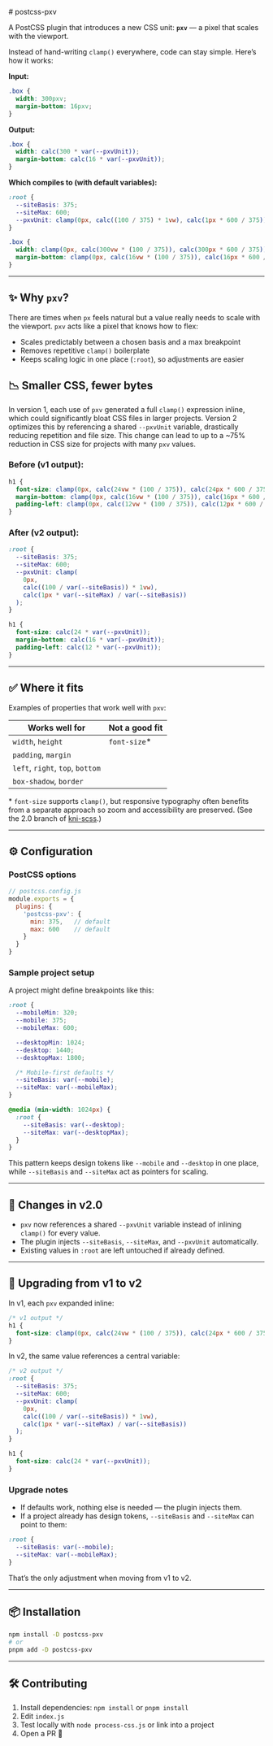 <file name=0 path=/Users/danielbox/Downloads/README_v2.md># postcss-pxv

A PostCSS plugin that introduces a new CSS unit: **`pxv`** — a pixel that scales with the viewport.  

Instead of hand-writing `clamp()` everywhere, code can stay simple. Here’s how it works:

**Input:**
```css
.box {
  width: 300pxv;
  margin-bottom: 16pxv;
}
```

**Output:**
```css
.box {
  width: calc(300 * var(--pxvUnit));
  margin-bottom: calc(16 * var(--pxvUnit));
}
```

**Which compiles to (with default variables):**
```css
:root {
  --siteBasis: 375;
  --siteMax: 600;
  --pxvUnit: clamp(0px, calc((100 / 375) * 1vw), calc(1px * 600 / 375));
}

.box {
  width: clamp(0px, calc(300vw * (100 / 375)), calc(300px * 600 / 375));
  margin-bottom: clamp(0px, calc(16vw * (100 / 375)), calc(16px * 600 / 375));
}
```

---

## ✨ Why `pxv`?

There are times when `px` feels natural but a value really needs to scale with the viewport. `pxv` acts like a pixel that knows how to flex:  

- Scales predictably between a chosen basis and a max breakpoint  
- Removes repetitive `clamp()` boilerplate  
- Keeps scaling logic in one place (`:root`), so adjustments are easier  

## 📉 Smaller CSS, fewer bytes

In version 1, each use of `pxv` generated a full `clamp()` expression inline, which could significantly bloat CSS files in larger projects. Version 2 optimizes this by referencing a shared `--pxvUnit` variable, drastically reducing repetition and file size. This change can lead to up to a ~75% reduction in CSS size for projects with many `pxv` values.

### Before (v1 output):

```css
h1 {
  font-size: clamp(0px, calc(24vw * (100 / 375)), calc(24px * 600 / 375));
  margin-bottom: clamp(0px, calc(16vw * (100 / 375)), calc(16px * 600 / 375));
  padding-left: clamp(0px, calc(12vw * (100 / 375)), calc(12px * 600 / 375));
}
```

### After (v2 output):

```css
:root {
  --siteBasis: 375;
  --siteMax: 600;
  --pxvUnit: clamp(
    0px,
    calc((100 / var(--siteBasis)) * 1vw),
    calc(1px * var(--siteMax) / var(--siteBasis))
  );
}

h1 {
  font-size: calc(24 * var(--pxvUnit));
  margin-bottom: calc(16 * var(--pxvUnit));
  padding-left: calc(12 * var(--pxvUnit));
}
```

---

## ✅ Where it fits

Examples of properties that work well with `pxv`:  

| Works well for | Not a good fit |
|----------------|----------------|
| `width`, `height` | `font-size`* |
| `padding`, `margin` | |
| `left`, `right`, `top`, `bottom` | |
| `box-shadow`, `border` | |

\* `font-size` supports `clamp()`, but responsive typography often benefits from a separate approach so zoom and accessibility are preserved. (See the 2.0 branch of [kni-scss](https://github.com/kni-labs/kni-scss/tree/2.0).)

---

## ⚙️ Configuration

### PostCSS options

```js
// postcss.config.js
module.exports = {
  plugins: {
    'postcss-pxv': {
      min: 375,   // default
      max: 600    // default
    }
  }
}
```

### Sample project setup

A project might define breakpoints like this:

```css
:root {
  --mobileMin: 320;
  --mobile: 375;
  --mobileMax: 600;

  --desktopMin: 1024;
  --desktop: 1440;
  --desktopMax: 1800;

  /* Mobile-first defaults */
  --siteBasis: var(--mobile);
  --siteMax: var(--mobileMax);
}

@media (min-width: 1024px) {
  :root {
    --siteBasis: var(--desktop);
    --siteMax: var(--desktopMax);
  }
}
```

This pattern keeps design tokens like `--mobile` and `--desktop` in one place, while `--siteBasis` and `--siteMax` act as pointers for scaling.

---

## 🚨 Changes in v2.0

- `pxv` now references a shared `--pxvUnit` variable instead of inlining `clamp()` for every value.  
- The plugin injects `--siteBasis`, `--siteMax`, and `--pxvUnit` automatically.  
- Existing values in `:root` are left untouched if already defined.  

---

## 🔄 Upgrading from v1 to v2

In v1, each `pxv` expanded inline:

```css
/* v1 output */
h1 {
  font-size: clamp(0px, calc(24vw * (100 / 375)), calc(24px * 600 / 375));
}
```

In v2, the same value references a central variable:

```css
/* v2 output */
:root {
  --siteBasis: 375;
  --siteMax: 600;
  --pxvUnit: clamp(
    0px,
    calc((100 / var(--siteBasis)) * 1vw),
    calc(1px * var(--siteMax) / var(--siteBasis))
  );
}

h1 {
  font-size: calc(24 * var(--pxvUnit));
}
```

### Upgrade notes
- If defaults work, nothing else is needed — the plugin injects them.  
- If a project already has design tokens, `--siteBasis` and `--siteMax` can point to them:  

```css
:root {
  --siteBasis: var(--mobile);
  --siteMax: var(--mobileMax);
}
```

That’s the only adjustment when moving from v1 to v2.  

---

## 📦 Installation

```bash
npm install -D postcss-pxv
# or
pnpm add -D postcss-pxv
```

---

## 🛠️ Contributing

1. Install dependencies: `npm install` or `pnpm install`  
2. Edit `index.js`  
3. Test locally with `node process-css.js` or link into a project  
4. Open a PR 🚀  
</file>
